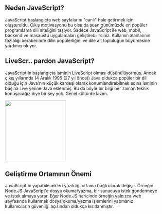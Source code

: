 ## Neden JavaScript?

JavaScript başlangıçta web sayfalarını "canlı" hale getirmek için oluşturuldu. Çıkış motivasyonu bu olsa da şuan günümüzde en popüler programlama dili niteliğini taşıyor. Sadece JavaScript ile web, mobil, backend ve masaüstü uygulamaları geliştirebilirsiniz. Kullanım alanlarının fazlalığı beraberinde dilin popülerliğini ve dile ait topluluğun büyümesine yardımcı oluyor.

## LiveScr.. pardon JavaScript?

JavaScript'in başlangıçta isminin LiveScript olması düşünülüyormuş. Ancak çıkış yıllarında (4 Aralık 1995 (27 yıl önce)) Java oldukça popüler bir dil olduğu için Java'nın küçük kardeşi olarak konumlandırabilmek adına isminin başına Live yerine Java eklenmiş. Bu da böyle bir bilgi her zaman teknik konuşacağız diye bir şey yok. Genel kültürde lazım.

<img src="https://github.com/DogukanSakin/ModernJavaScriptNotlariTurkce/assets/86911611/301a18cb-fadc-4eaf-bc44-49ea4a8c9ab6" width="200" height="200"></img>

## Geliştirme Ortamının Önemi

JavaScript'in yapabilecekleri yazıldığı ortama bağlı olarak değişir. Örneğin Node.JS JavaScript'e dosya okuma/yazma, bir sunucuya istek göndermeye ve istek almaya yarar. Eğer Node.JS haricinde örneğin yalnızca web sayfasında  kullanmak dosya okuma/yazma işlemlerini yapmanız kullanıcıların güvenliği açısından oldukça kısıtlanmıştır.


